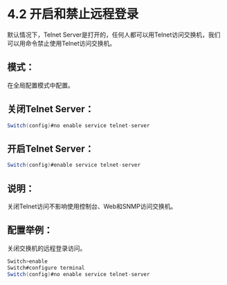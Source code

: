 # 4.2 开启和禁止远程登录

默认情况下，Telnet Server是打开的，任何人都可以用Telnet访问交换机，我们可以用命令禁止使用Telnet访问交换机。

## 模式：

在全局配置模式中配置。

## 关闭Telnet Server：

```java
Switch(config)#no enable service telnet-server
```

## 开启Telnet Server：

```java
Switch(config)#enable service telnet-server
```

## 说明：

关闭Telnet访问不影响使用控制台、Web和SNMP访问交换机。

## 配置举例：

关闭交换机的远程登录访问。

```java
Switch>enable
Switch#configure terminal
Switch(config)#no enable service telnet-server
```

